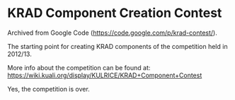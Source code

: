 # KRAD Component Creation Contest
Archived from Google Code (https://code.google.com/p/krad-contest/).  

The starting point for creating KRAD components of the competition held in 2012/13.

More info about the competition can be found at:
https://wiki.kuali.org/display/KULRICE/KRAD+Component+Contest

Yes, the competition is over.
